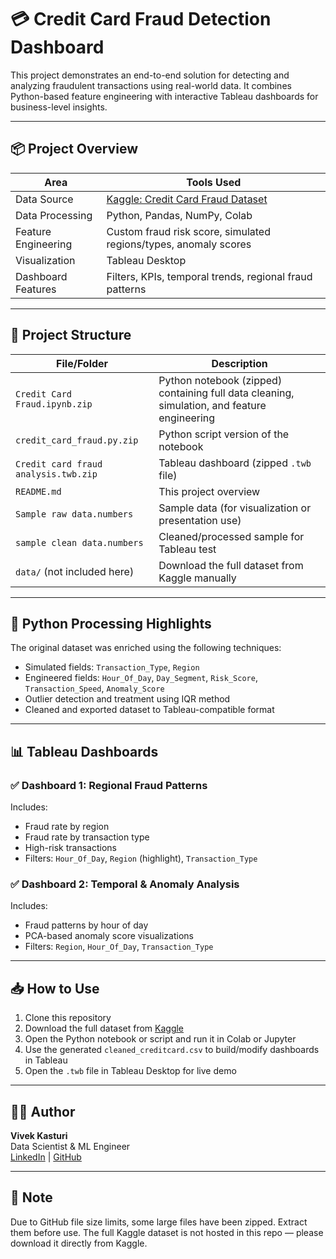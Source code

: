 # 💳 Credit Card Fraud Detection Dashboard

This project demonstrates an end-to-end solution for detecting and analyzing fraudulent transactions using real-world data. It combines Python-based feature engineering with interactive Tableau dashboards for business-level insights.

---

## 📦 Project Overview

| Area                 | Tools Used                         |
|----------------------|------------------------------------|
| Data Source          | [Kaggle: Credit Card Fraud Dataset](https://www.kaggle.com/datasets/mlg-ulb/creditcardfraud) |
| Data Processing      | Python, Pandas, NumPy, Colab       |
| Feature Engineering  | Custom fraud risk score, simulated regions/types, anomaly scores |
| Visualization        | Tableau Desktop                    |
| Dashboard Features   | Filters, KPIs, temporal trends, regional fraud patterns |

---

## 📁 Project Structure

| File/Folder                      | Description |
|----------------------------------|-------------|
| `Credit Card Fraud.ipynb.zip`   | Python notebook (zipped) containing full data cleaning, simulation, and feature engineering |
| `credit_card_fraud.py.zip`      | Python script version of the notebook |
| `Credit card fraud analysis.twb.zip` | Tableau dashboard (zipped `.twb` file) |
| `README.md`                     | This project overview |
| `Sample raw data.numbers`       | Sample data (for visualization or presentation use) |
| `sample clean data.numbers`     | Cleaned/processed sample for Tableau test |
| `data/` (not included here)     | Download the full dataset from Kaggle manually |

---

## 🧪 Python Processing Highlights

The original dataset was enriched using the following techniques:
- Simulated fields: `Transaction_Type`, `Region`
- Engineered fields: `Hour_Of_Day`, `Day_Segment`, `Risk_Score`, `Transaction_Speed`, `Anomaly_Score`
- Outlier detection and treatment using IQR method
- Cleaned and exported dataset to Tableau-compatible format

---

## 📊 Tableau Dashboards

### ✅ **Dashboard 1: Regional Fraud Patterns**
Includes:
- Fraud rate by region
- Fraud rate by transaction type
- High-risk transactions
- Filters: `Hour_Of_Day`, `Region` (highlight), `Transaction_Type`

### ✅ **Dashboard 2: Temporal & Anomaly Analysis**
Includes:
- Fraud patterns by hour of day
- PCA-based anomaly score visualizations
- Filters: `Region`, `Hour_Of_Day`, `Transaction_Type`


---

## 📥 How to Use

1. Clone this repository
2. Download the full dataset from [Kaggle](https://www.kaggle.com/datasets/mlg-ulb/creditcardfraud)
3. Open the Python notebook or script and run it in Colab or Jupyter
4. Use the generated `cleaned_creditcard.csv` to build/modify dashboards in Tableau
5. Open the `.twb` file in Tableau Desktop for live demo

---

## 🙋‍♂️ Author

**Vivek Kasturi**  
Data Scientist & ML Engineer  
[LinkedIn](https://www.linkedin.com/in/vivekkasturi) | [GitHub](https://github.com/Vivek-Kasturi)

---

## 📌 Note

Due to GitHub file size limits, some large files have been zipped. Extract them before use. The full Kaggle dataset is not hosted in this repo — please download it directly from Kaggle.
